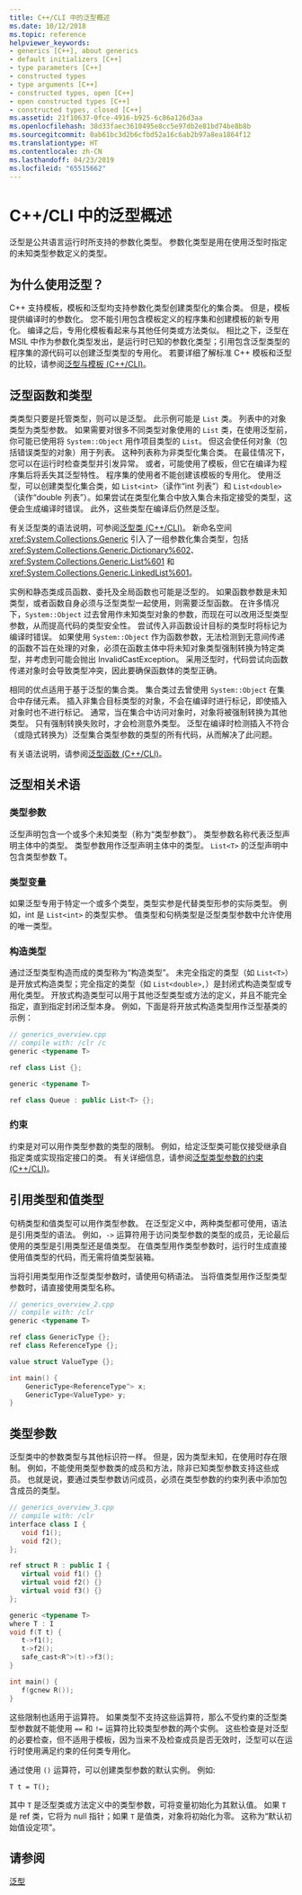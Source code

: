 ```yaml
---
title: C++/CLI 中的泛型概述
ms.date: 10/12/2018
ms.topic: reference
helpviewer_keywords:
- generics [C++], about generics
- default initializers [C++]
- type parameters [C++]
- constructed types
- type arguments [C++]
- constructed types, open [C++]
- open constructed types [C++]
- constructed types, closed [C++]
ms.assetid: 21f10637-0fce-4916-b925-6c86a126d3aa
ms.openlocfilehash: 38d33faec3610495e8cc5e97db2e81bd74be8b8b
ms.sourcegitcommit: 0ab61bc3d2b6cfbd52a16c6ab2b97a8ea1864f12
ms.translationtype: HT
ms.contentlocale: zh-CN
ms.lasthandoff: 04/23/2019
ms.locfileid: "65515662"
---
```

# <a name="overview-of-generics-in-ccli"></a>C++/CLI 中的泛型概述

泛型是公共语言运行时所支持的参数化类型。 参数化类型是用在使用泛型时指定的未知类型参数定义的类型。

## <a name="why-generics"></a>为什么使用泛型？

C++ 支持模板，模板和泛型均支持参数化类型创建类型化的集合类。 但是，模板提供编译时的参数化。 您不能引用包含模板定义的程序集和创建模板的新专用化。 编译之后，专用化模板看起来与其他任何类或方法类似。 相比之下，泛型在 MSIL 中作为参数化类型发出，是运行时已知的参数化类型；引用包含泛型类型的程序集的源代码可以创建泛型类型的专用化。 若要详细了解标准 C++ 模板和泛型的比较，请参阅[泛型与模板 (C++/CLI)](generics-and-templates-visual-cpp.md)。

## <a name="generic-functions-and-types"></a>泛型函数和类型

类类型只要是托管类型，则可以是泛型。 此示例可能是 `List` 类。 列表中的对象类型为类型参数。 如果需要对很多不同类型对象使用的 `List` 类，在使用泛型前，你可能已使用将 `System::Object` 用作项目类型的 `List`。 但这会使任何对象（包括错误类型的对象）用于列表。 这种列表称为非类型化集合类。 在最佳情况下，您可以在运行时检查类型并引发异常。 或者，可能使用了模板，但它在编译为程序集后将丢失其泛型特性。 程序集的使用者不能创建该模板的专用化。 使用泛型，可以创建类型化集合类，如 `List<int>`（读作“int 列表”）和 `List<double>`（读作“double 列表”）。如果尝试在类型化集合中放入集合未指定接受的类型，这便会生成编译时错误。 此外，这些类型在编译后仍然是泛型。

有关泛型类的语法说明，可参阅[泛型类 (C++/CLI)](generic-classes-cpp-cli.md)。 新命名空间 <xref:System.Collections.Generic> 引入了一组参数化集合类型，包括 <xref:System.Collections.Generic.Dictionary%602>、<xref:System.Collections.Generic.List%601> 和 <xref:System.Collections.Generic.LinkedList%601>。

实例和静态类成员函数、委托及全局函数也可能是泛型的。 如果函数参数是未知类型，或者函数自身必须与泛型类型一起使用，则需要泛型函数。 在许多情况下，`System::Object` 过去曾用作未知类型对象的参数，而现在可以改用泛型类型参数，从而提高代码的类型安全性。 尝试传入非函数设计目标的类型时将标记为编译时错误。 如果使用 `System::Object` 作为函数参数，无法检测到无意间传递的函数不旨在处理的对象，必须在函数主体中将未知对象类型强制转换为特定类型，并考虑到可能会抛出 InvalidCastException。 采用泛型时，代码尝试向函数传递对象时会导致类型冲突，因此要确保函数体的类型正确。

相同的优点适用于基于泛型的集合类。 集合类过去曾使用 `System::Object` 在集合中存储元素。 插入非集合目标类型的对象，不会在编译时进行标记，即使插入对象时也不进行标记。 通常，当在集合中访问对象时，对象将被强制转换为其他类型。 只有强制转换失败时，才会检测意外类型。 泛型在编译时检测插入不符合（或隐式转换为）泛型集合类型参数的类型的所有代码，从而解决了此问题。

有关语法说明，请参阅[泛型函数 (C++/CLI)](generic-functions-cpp-cli.md)。

## <a name="terminology-used-with-generics"></a>泛型相关术语

### <a name="type-parameters"></a>类型参数

泛型声明包含一个或多个未知类型（称为“类型参数”）。 类型参数名称代表泛型声明主体中的类型。 类型参数用作泛型声明主体中的类型。 `List<T>` 的泛型声明中包含类型参数 T。

### <a name="type-arguments"></a>类型变量

如果泛型专用于特定一个或多个类型，类型实参是代替类型形参的实际类型。 例如，int 是 `List<int>` 的类型实参。 值类型和句柄类型是泛型类型参数中允许使用的唯一类型。

### <a name="constructed-type"></a>构造类型

通过泛型类型构造而成的类型称为“构造类型”。 未完全指定的类型（如 `List<T>`）是开放式构造类型；完全指定的类型（如 `List<double>,`）是封闭式构造类型或专用化类型。 开放式构造类型可以用于其他泛型类型或方法的定义，并且不能完全指定，直到指定封闭泛型本身。 例如，下面是将开放式构造类型用作泛型基类的示例：

```cpp
// generics_overview.cpp
// compile with: /clr /c
generic <typename T>

ref class List {};

generic <typename T>

ref class Queue : public List<T> {};
```

### <a name="constraint"></a>约束

约束是对可以用作类型参数的类型的限制。 例如，给定泛型类可能仅接受继承自指定类或实现指定接口的类。 有关详细信息，请参阅[泛型类型参数的约束 (C++/CLI)](constraints-on-generic-type-parameters-cpp-cli.md)。

## <a name="reference-types-and-value-types"></a>引用类型和值类型

句柄类型和值类型可以用作类型参数。 在泛型定义中，两种类型都可使用，语法是引用类型的语法。 例如，`->` 运算符用于访问类型参数的类型的成员，无论最后使用的类型是引用类型还是值类型。 在值类型用作类型参数时，运行时生成直接使用值类型的代码，而无需将值类型装箱。

当将引用类型用作泛型类型参数时，请使用句柄语法。 当将值类型用作泛型类型参数时，请直接使用类型名称。

```cpp
// generics_overview_2.cpp
// compile with: /clr
generic <typename T>

ref class GenericType {};
ref class ReferenceType {};

value struct ValueType {};

int main() {
    GenericType<ReferenceType^> x;
    GenericType<ValueType> y;
}
```

## <a name="type-parameters"></a>类型参数

泛型类中的参数类型与其他标识符一样。 但是，因为类型未知，在使用时存在限制。 例如，不能使用类型参数类的成员和方法，除非已知类型参数支持这些成员。 也就是说，要通过类型参数访问成员，必须在类型参数的约束列表中添加包含成员的类型。

```cpp
// generics_overview_3.cpp
// compile with: /clr
interface class I {
   void f1();
   void f2();
};

ref struct R : public I {
   virtual void f1() {}
   virtual void f2() {}
   virtual void f3() {}
};

generic <typename T>
where T : I
void f(T t) {
   t->f1();
   t->f2();
   safe_cast<R^>(t)->f3();
}

int main() {
   f(gcnew R());
}
```

这些限制也适用于运算符。 如果类型不支持这些运算符，那么不受约束的泛型类型参数就不能使用 `==` 和 `!=` 运算符比较类型参数的两个实例。 这些检查是对泛型的必要检查，但不适用于模板，因为当来不及检查成员是否无效时，泛型可以在运行时使用满足约束的任何类专用化。

通过使用 `()` 运算符，可以创建类型参数的默认实例。 例如:

`T t = T();`

其中 `T` 是泛型类或方法定义中的类型参数，可将变量初始化为其默认值。 如果 `T` 是 ref 类，它将为 null 指针；如果 `T` 是值类，对象将初始化为零。 这称为“默认初始值设定项”。

## <a name="see-also"></a>请参阅

[泛型](generics-cpp-component-extensions.md)